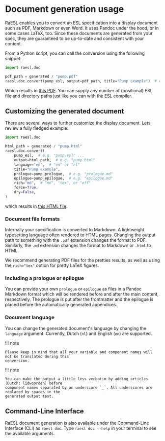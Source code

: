 # Document generation usage

RaESL enables you to convert an ESL specification into a display document such as PDF, Markdown or
even Word. It uses Pandoc under the hood, or in some cases LaTeX, too. Since these documents are
generated from your spec, they are guaranteed to be up-to-date and consistent with your content.

From a Python script, you can call the conversion using the following snippet:

```python
import raesl.doc

pdf_path = generated / "pump.pdf"
raesl.doc.convert(pump_esl, output=pdf_path, title="Pump example")  # e.g. "pump.esl"
```

Which results in [this PDF](../generated/pump.pdf). You can supply any number of (positional)
ESL file and directory paths just like you can with the ESL compiler.

## Customizing the generated document

There are several ways to further customize the display document. Lets review a fully fledged
example:

```python
import raesl.doc

html_path = generated / "pump.html"
raesl.doc.convert(
    pump_esl,  # e.g. "pump.esl" ...
    output=html_path,  # e.g. "pump.html"
    language="en",  # "en" or "nl"
    title="Pump example",
    prologue=pump_prologue,  # e.g. "prologue.md"
    epilogue=pump_epilogue,  # e.g. "epilogue.md"
    rich="md",  # "md", "tex", or "off"
    force=True,
    dry=False,
)
```

which results in [this HTML file](../generated/pump.html).

### Document file formats

Internally your specification is converted to Markdown. A lightweight typesetting language often
rendered to HTML pages. Changing the output path to something with the `.pdf` extension changes the
format to PDF. Similarly, the `.md` extension changes the format to Markdown or `.html` to HTML.

We recommend generating PDF files for the pretties results, as well as using the `rich="tex"` option
for pretty LaTeX figures.

### Including a prologue or epilogue

You can provide your own `prologue` or `epilogue` as files in a Pandoc Markdown format which will be
rendered before and after the main content, respectively. The prologue is put after the frontmatter
and the epilogue is placed before the automatically generated appendices.

### Document language

You can change the generated document's language by changing the `language` argument. Currently,
Dutch (`nl`) and English (`en`) are supported.

!!! note

    Please keep in mind that all your variable and component names will not be translated during this
    conversion.

!!! note

    You can make the output a little less verbatim by adding articles (Dutch: lidwoorden) before
    component names separated by an underscore `_`. All underscores are replaced by spaces in the
    generated output text.

## Command-Line Interface

RaESL document generation is also available under the Command-Line Interface (CLI) as `raesl doc`.
Type `raesl doc --help` in your terminal to see the available arguments.
